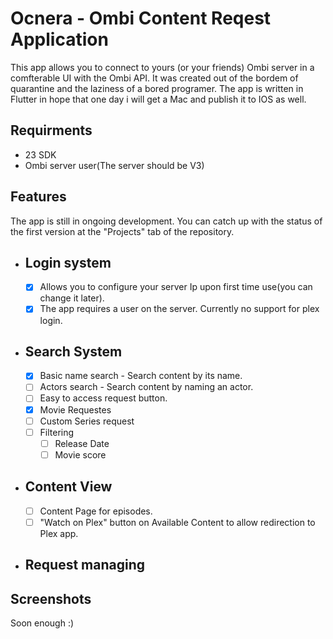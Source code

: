 # Ocnera - Ombi Content Reqest Application

This app allows you to connect to yours (or your friends) Ombi server in a comfterable UI with the Ombi API.
It was created out of the bordem of quarantine and the laziness of a bored programer. 
The app is written in Flutter in hope that one day i will get a Mac and publish it to IOS as well.

## Requirments
* 23 SDK
* Ombi server user(The server should be V3)


## Features
The app is still in ongoing development. 
You can catch up with the status of the first version at the "Projects" tab of the repository.

* ## Login system 
  * [x] Allows you to configure your server Ip upon first time use(you can change it later).
  * [x] The app requires a user on the server. Currently no support for plex login.
* ## Search System
  * [x] Basic name search - Search content by its name.
  * [ ] Actors search - Search content by naming an actor.
  * [ ] Easy to access request button.
   * [x] Movie Requestes
   * [ ] Custom Series request
  * [ ] Filtering 
    * [ ] Release Date
    * [ ] Movie score
* ## Content View
  - [ ] Content Page for episodes.
  - [ ] "Watch on Plex" button on Available Content to allow redirection to Plex app.
  
* ## Request managing

## Screenshots 
Soon enough :)
